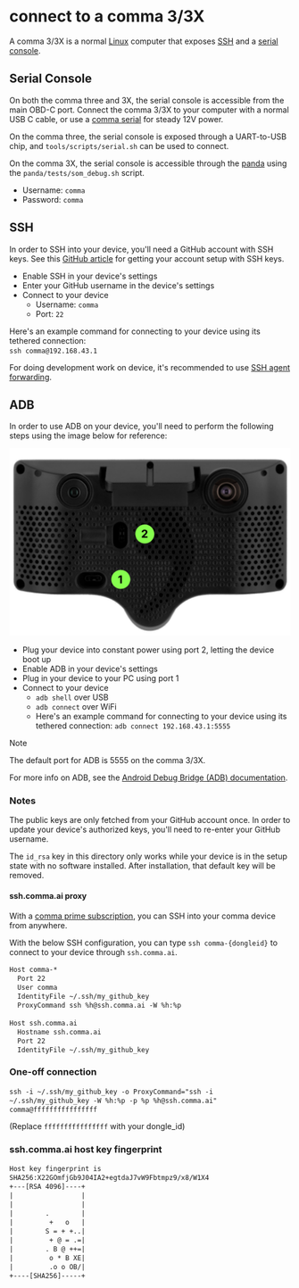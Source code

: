 # connect to a comma 3/3X

A comma 3/3X is a normal [Linux](https://github.com/commaai/agnos-builder) computer that exposes [SSH](https://wiki.archlinux.org/title/Secure_Shell) and a [serial console](https://wiki.archlinux.org/title/Working_with_the_serial_console).

## Serial Console

On both the comma three and 3X, the serial console is accessible from the main OBD-C port.
Connect the comma 3/3X to your computer with a normal USB C cable, or use a [comma serial](https://comma.ai/shop/comma-serial) for steady 12V power.

On the comma three, the serial console is exposed through a UART-to-USB chip, and `tools/scripts/serial.sh` can be used to connect.

On the comma 3X, the serial console is accessible through the [panda](https://github.com/commaai/panda) using the `panda/tests/som_debug.sh` script.

  * Username: `comma`
  * Password: `comma`

## SSH

In order to SSH into your device, you'll need a GitHub account with SSH keys. See this [GitHub article](https://docs.github.com/en/github/authenticating-to-github/connecting-to-github-with-ssh) for getting your account setup with SSH keys.

* Enable SSH in your device's settings
* Enter your GitHub username in the device's settings
* Connect to your device
    * Username: `comma`
    * Port: `22`

Here's an example command for connecting to your device using its tethered connection:<br />
`ssh comma@192.168.43.1`

For doing development work on device, it's recommended to use [SSH agent forwarding](https://docs.github.com/en/developers/overview/using-ssh-agent-forwarding).


## ADB

In order to use ADB on your device, you'll need to perform the following steps using the image below for reference:

![comma 3/3x back](../assets/three-back.svg)

* Plug your device into constant power using port 2, letting the device boot up
* Enable ADB in your device's settings
* Plug in your device to your PC using port 1
* Connect to your device
    * `adb shell` over USB
    * `adb connect` over WiFi
    * Here's an example command for connecting to your device using its tethered connection: `adb connect 192.168.43.1:5555`

> [!NOTE]
> The default port for ADB is 5555 on the comma 3/3X.

For more info on ADB, see the [Android Debug Bridge (ADB) documentation](https://developer.android.com/tools/adb).

### Notes

The public keys are only fetched from your GitHub account once. In order to update your device's authorized keys, you'll need to re-enter your GitHub username.

The `id_rsa` key in this directory only works while your device is in the setup state with no software installed. After installation, that default key will be removed.

#### ssh.comma.ai proxy

With a [comma prime subscription](https://comma.ai/connect), you can SSH into your comma device from anywhere.

With the below SSH configuration, you can type `ssh comma-{dongleid}` to connect to your device through `ssh.comma.ai`.

```
Host comma-*
  Port 22
  User comma
  IdentityFile ~/.ssh/my_github_key
  ProxyCommand ssh %h@ssh.comma.ai -W %h:%p

Host ssh.comma.ai
  Hostname ssh.comma.ai
  Port 22
  IdentityFile ~/.ssh/my_github_key
```

### One-off connection

```
ssh -i ~/.ssh/my_github_key -o ProxyCommand="ssh -i ~/.ssh/my_github_key -W %h:%p -p %p %h@ssh.comma.ai" comma@ffffffffffffffff
```
(Replace `ffffffffffffffff` with your dongle_id)

### ssh.comma.ai host key fingerprint

```
Host key fingerprint is SHA256:X22GOmfjGb9J04IA2+egtdaJ7vW9Fbtmpz9/x8/W1X4
+---[RSA 4096]----+
|                 |
|                 |
|        .        |
|         +   o   |
|        S = + +..|
|         + @ = .=|
|        . B @ ++=|
|         o * B XE|
|         .o o OB/|
+----[SHA256]-----+
```
